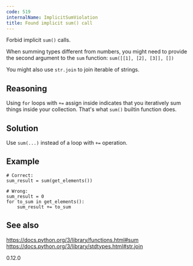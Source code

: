 ```yaml
---
code: 519
internalName: ImplicitSumViolation
title: Found implicit sum() call
---
```


Forbid implicit `sum()` calls.

When summing types different from numbers, you might need to provide the
second argument to the `sum` function: `sum([[1], [2], [3]], [])`

You might also use `str.join` to join iterable of strings.

## Reasoning
Using `for` loops with `+=` assign inside indicates that you
iteratively sum things inside your collection. That's what `sum()`
builtin function does.

## Solution
Use `sum(...)` instead of a loop with `+=` operation.

## Example

    # Correct:
    sum_result = sum(get_elements())
    
    # Wrong:
    sum_result = 0
    for to_sum in get_elements():
        sum_result += to_sum

## See also
<https://docs.python.org/3/library/functions.html#sum>
<https://docs.python.org/3/library/stdtypes.html#str.join>

<div class="versionadded">

0.12.0

</div>